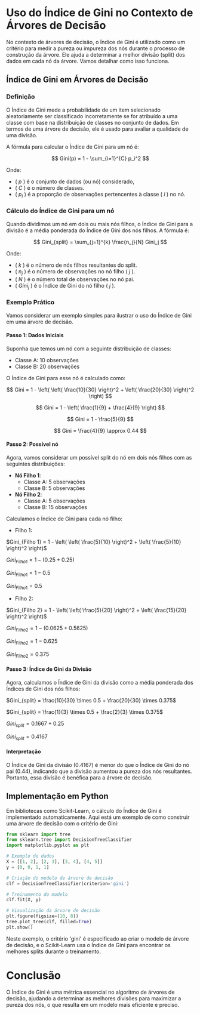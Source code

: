 # Uso do Índice de Gini no Contexto de Árvores de Decisão

No contexto de árvores de decisão, o Índice de Gini é utilizado como um critério para medir a pureza ou impureza dos nós durante o processo de construção da árvore. Ele ajuda a determinar a melhor divisão (split) dos dados em cada nó da árvore. Vamos detalhar como isso funciona.

## Índice de Gini em Árvores de Decisão

### Definição

O Índice de Gini mede a probabilidade de um item selecionado aleatoriamente ser classificado incorretamente se for atribuído a uma classe com base na distribuição de classes no conjunto de dados. Em termos de uma árvore de decisão, ele é usado para avaliar a qualidade de uma divisão. 

A fórmula para calcular o Índice de Gini para um nó é:

$$ Gini(p) = 1 - \sum_{i=1}^{C} p_i^2 $$

Onde:
- \( $p$ \) é o conjunto de dados (ou nó) considerado,
- \( $C$ \) é o número de classes.
- \( $p_i$ \) é a proporção de observações pertencentes à classe \( $i$ \) no nó.

### Cálculo do Índice de Gini para um nó

Quando dividimos um nó em dois ou mais nós filhos, o Índice de Gini para a divisão é a média ponderada do Índice de Gini dos nós filhos. A fórmula é:

$$ Gini_{split} = \sum_{j=1}^{k} \frac{n_j}{N} Gini_j $$

Onde:
- \( $k$ \) é o número de nós filhos resultantes do split.
- \( $n_j$ \) é o número de observações no nó filho \( $j$ \).
- \( $N$ \) é o número total de observações no nó pai.
- \( $Gini_j$ \) é o Índice de Gini do nó filho \( $j$ \).

### Exemplo Prático

Vamos considerar um exemplo simples para ilustrar o uso do Índice de Gini em uma árvore de decisão.

#### Passo 1: Dados Iniciais

Suponha que temos um nó com a seguinte distribuição de classes:

- Classe A: 10 observações
- Classe B: 20 observações

O Índice de Gini para esse nó é calculado como:

$$ Gini = 1 - \left( \left( \frac{10}{30} \right)^2 + \left( \frac{20}{30} \right)^2 \right) $$

$$ Gini = 1 - \left( \frac{1}{9} + \frac{4}{9} \right) $$

$$ Gini = 1 - \frac{5}{9} $$

$$ Gini = \frac{4}{9} \approx 0.44 $$

#### Passo 2: Possível nó

Agora, vamos considerar um possível split do nó em dois nós filhos com as seguintes distribuições:

- **Nó Filho 1**:
  - Classe A: 5 observações
  - Classe B: 5 observações
- **Nó Filho 2**:
  - Classe A: 5 observações
  - Classe B: 15 observações

Calculamos o Índice de Gini para cada nó filho:
- Filho 1:
  
$Gini_{Filho 1} = 1 - \left( \left( \frac{5}{10} \right)^2 + \left( \frac{5}{10} \right)^2 \right)$

$Gini_{Filho 1} = 1 - \left( 0.25 + 0.25 \right)$ 

$Gini_{Filho 1} = 1 - 0.5$ 

$Gini_{Filho 1} = 0.5$ 

- Filho 2:
  
$Gini_{Filho 2} = 1 - \left( \left( \frac{5}{20} \right)^2 + \left( \frac{15}{20} \right)^2 \right)$ 

$Gini_{Filho 2} = 1 - \left( 0.0625 + 0.5625 \right)$ 

$Gini_{Filho 2} = 1 - 0.625$ 
 
$Gini_{Filho 2} = 0.375$ 

#### Passo 3: Índice de Gini da Divisão

Agora, calculamos o Índice de Gini da divisão como a média ponderada dos Índices de Gini dos nós filhos:

$Gini_{split} = \frac{10}{30} \times 0.5 + \frac{20}{30} \times 0.375$

$Gini_{split} = \frac{1}{3} \times 0.5 + \frac{2}{3} \times 0.375$

$Gini_{split} = 0.1667 + 0.25$
 
$Gini_{split} = 0.4167$


#### Interpretação

O Índice de Gini da divisão (0.4167) é menor do que o Índice de Gini do nó pai (0.44), indicando que a divisão aumentou a pureza dos nós resultantes. Portanto, essa divisão é benéfica para a árvore de decisão.

## Implementação em Python

Em bibliotecas como Scikit-Learn, o cálculo do Índice de Gini é implementado automaticamente. Aqui está um exemplo de como construir uma árvore de decisão com o critério de Gini:

```python
from sklearn import tree
from sklearn.tree import DecisionTreeClassifier
import matplotlib.pyplot as plt

# Exemplo de dados
X = [[1, 2], [2, 3], [3, 4], [4, 5]]
y = [0, 0, 1, 1]

# Criação do modelo de árvore de decisão
clf = DecisionTreeClassifier(criterion='gini')

# Treinamento do modelo
clf.fit(X, y)

# Visualização da árvore de decisão
plt.figure(figsize=(10, 8))
tree.plot_tree(clf, filled=True)
plt.show()
```

Neste exemplo, o critério 'gini' é especificado ao criar o modelo de árvore de decisão, e o Scikit-Learn usa o Índice de Gini para encontrar os melhores splits durante o treinamento.

# Conclusão
O Índice de Gini é uma métrica essencial no algoritmo de árvores de decisão, ajudando a determinar as melhores divisões para maximizar a pureza dos nós, o que resulta em um modelo mais eficiente e preciso.
